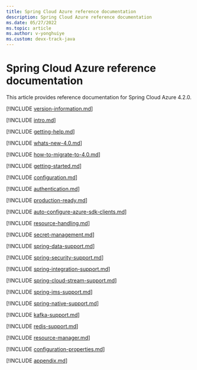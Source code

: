 ```yaml
---
title: Spring Cloud Azure reference documentation
description: Spring Cloud Azure reference documentation
ms.date: 05/27/2022
ms.topic: article
ms.author: v-yonghuiye
ms.custom: devx-track-java
---
```


# Spring Cloud Azure reference documentation

This article provides reference documentation for Spring Cloud Azure 4.2.0.

[!INCLUDE [version-information.md](includes/spring-cloud-azure/version-information.md)]

[!INCLUDE [intro.md](includes/spring-cloud-azure/intro.md)]

[!INCLUDE [getting-help.md](includes/spring-cloud-azure/getting-help.md)]

[!INCLUDE [whats-new-4.0.md](includes/spring-cloud-azure/whats-new-4.0.md)]

[!INCLUDE [how-to-migrate-to-4.0.md](includes/spring-cloud-azure/how-to-migrate-to-4.0.md)]

[!INCLUDE [getting-started.md](includes/spring-cloud-azure/getting-started.md)]

[!INCLUDE [configuration.md](includes/spring-cloud-azure/configuration.md)]

[!INCLUDE [authentication.md](includes/spring-cloud-azure/authentication.md)]

[!INCLUDE [production-ready.md](includes/spring-cloud-azure/production-ready.md)]

[!INCLUDE [auto-configure-azure-sdk-clients.md](includes/spring-cloud-azure/auto-configure-azure-sdk-clients.md)]

[!INCLUDE [resource-handling.md](includes/spring-cloud-azure/resource-handling.md)]

[!INCLUDE [secret-management.md](includes/spring-cloud-azure/secret-management.md)]

[!INCLUDE [spring-data-support.md](includes/spring-cloud-azure/spring-data-support.md)]

[!INCLUDE [spring-security-support.md](includes/spring-cloud-azure/spring-security-support.md)]

[!INCLUDE [spring-integration-support.md](includes/spring-cloud-azure/spring-integration-support.md)]

[!INCLUDE [spring-cloud-stream-support.md](includes/spring-cloud-azure/spring-cloud-stream-support.md)]

[!INCLUDE [spring-jms-support.md](includes/spring-cloud-azure/spring-jms-support.md)]

[!INCLUDE [spring-native-support.md](includes/spring-cloud-azure/spring-native-support.md)]

[!INCLUDE [kafka-support.md](includes/spring-cloud-azure/kafka-support.md)]

[!INCLUDE [redis-support.md](includes/spring-cloud-azure/redis-support.md)]

[!INCLUDE [resource-manager.md](includes/spring-cloud-azure/resource-manager.md)]

[!INCLUDE [configuration-properties.md](includes/spring-cloud-azure/configuration-properties.md)]

[!INCLUDE [appendix.md](includes/spring-cloud-azure/appendix.md)]

